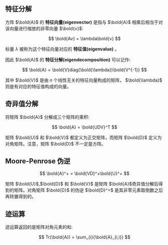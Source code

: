 ## 特征分解

方阵 $\bold{A}$ 的 **特征向量(eigenvector)** 是指与 $\bold{A}$ 相乘后相当于对该向量进行缩放的非零向量 $\bold{v}$: 

$$
\bold{Av} = \lambda\bold{v}
$$

标量 $\lambda$ 被称为这个特征向量对应的 **特征值(eigenvalue)** 。

因此 $\bold{A}$ 的 **特征分解(eigendecomposition)** 可以记作:

$$
\bold{A} = \bold{V}diag(\bold{\lambda})\bold{V^{-1}}
$$

其中 $\bold{V}$ 是由 $n$ 个线性无关的特征向量构成的矩阵， $\bold{\lambda}$ 则是有对应的特征值构成的向量。

## 奇异值分解

将矩阵 $\bold{A}$ 分解成三个矩阵的乘积:

$$
\bold{A} = \bold{UDV}^T
$$

矩阵 $\bold{U}$ 和 $\bold{V}$ 都定义为正交矩阵，而矩阵 $\bold{D}$ 定义为对角矩阵。注意，矩阵 $\bold{D}$ 不一定是方阵。

## Moore-Penrose 伪逆

$$
\bold{A}^+ = \bold{VD}^+\bold{U}^+
$$

矩阵 $\bold{U}$,$\bold{D}$ 和 $\bold{V}$ 是矩阵 $\bold{A}$奇异值分解后得到的矩阵。对角矩阵 $\bold{D}$ 的伪逆 $\bold{D}^+$ 是其非零元素取倒数之后再转置得到的。

## 迹运算

迹运算返回的是矩阵对角元素的和:

$$
Tr(\bold{A}) = \sum_{i}{\bold{A}_{i,i}}
$$